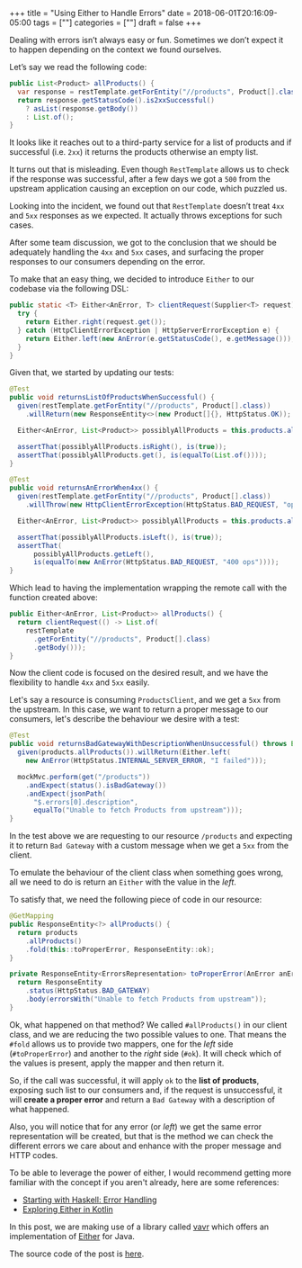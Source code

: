 +++
title = "Using Either to Handle Errors"
date = 2018-06-01T20:16:09-05:00
tags = [""]
categories = [""]
draft = false
+++

Dealing with errors isn’t always easy or fun. Sometimes we don’t expect it to
happen depending on the context we found ourselves.

Let’s say we read the following code:

```java
public List<Product> allProducts() {
  var response = restTemplate.getForEntity("//products", Product[].class);
  return response.getStatusCode().is2xxSuccessful()
    ? asList(response.getBody())
    : List.of();
}
```

It looks like it reaches out to a third-party service for a list of products and
if successful (i.e. `2xx`) it returns the products otherwise an empty list.

It turns out that is misleading. Even though `RestTemplate` allows us to check
if the response was successful, after a few days we got a `500` from the
upstream application causing an exception on our code, which puzzled us.

Looking into the incident, we found out that `RestTemplate` doesn’t treat `4xx` and
`5xx` responses as we expected. It actually throws exceptions for such cases.

After some team discussion, we got to the conclusion that we should be adequately
handling the `4xx` and `5xx` cases, and surfacing the proper responses to our
consumers depending on the error.

To make that an easy thing, we decided to introduce `Either` to our codebase via
the following DSL:

```java
public static <T> Either<AnError, T> clientRequest(Supplier<T> request) {
  try {
    return Either.right(request.get());
  } catch (HttpClientErrorException | HttpServerErrorException e) {
    return Either.left(new AnError(e.getStatusCode(), e.getMessage()));
  }
}
```

Given that, we started by updating our tests:

```java
@Test
public void returnsListOfProductsWhenSuccessful() {
  given(restTemplate.getForEntity("//products", Product[].class))
    .willReturn(new ResponseEntity<>(new Product[]{}, HttpStatus.OK));

  Either<AnError, List<Product>> possiblyAllProducts = this.products.allProducts();

  assertThat(possiblyAllProducts.isRight(), is(true));
  assertThat(possiblyAllProducts.get(), is(equalTo(List.of())));
}

@Test
public void returnsAnErrorWhen4xx() {
  given(restTemplate.getForEntity("//products", Product[].class))
    .willThrow(new HttpClientErrorException(HttpStatus.BAD_REQUEST, "ops"));

  Either<AnError, List<Product>> possiblyAllProducts = this.products.allProducts();

  assertThat(possiblyAllProducts.isLeft(), is(true));
  assertThat(
      possiblyAllProducts.getLeft(),
      is(equalTo(new AnError(HttpStatus.BAD_REQUEST, "400 ops"))));
}
```

Which lead to having the implementation wrapping the remote call with the
function created above:

```java
public Either<AnError, List<Product>> allProducts() {
  return clientRequest(() -> List.of(
    restTemplate
      .getForEntity("//products", Product[].class)
      .getBody()));
}
```

Now the client code is focused on the desired result, and we have the
flexibility to handle `4xx` and `5xx` easily.

Let's say a resource is consuming `ProductsClient`, and we get a `5xx` from the
upstream. In this case, we want to return a proper message to our consumers,
let's describe the behaviour we desire with a test:

```java
@Test
public void returnsBadGatewayWithDescriptionWhenUnsuccessful() throws Exception {
  given(products.allProducts()).willReturn(Either.left(
    new AnError(HttpStatus.INTERNAL_SERVER_ERROR, "I failed")));

  mockMvc.perform(get("/products"))
    .andExpect(status().isBadGateway())
    .andExpect(jsonPath(
      "$.errors[0].description",
      equalTo("Unable to fetch Products from upstream")));
}
```

In the test above we are requesting to our resource `/products` and
expecting it to return `Bad Gateway` with a custom message when we get a `5xx`
from the client.

To emulate the behaviour of the client class when something goes wrong, all we
need to do is return an `Either` with the value in the _left_.

To satisfy that, we need the following piece of code in our resource:

```java
@GetMapping
public ResponseEntity<?> allProducts() {
  return products
    .allProducts()
    .fold(this::toProperError, ResponseEntity::ok);
}

private ResponseEntity<ErrorsRepresentation> toProperError(AnError anError) {
  return ResponseEntity
    .status(HttpStatus.BAD_GATEWAY)
    .body(errorsWith("Unable to fetch Products from upstream"));
}
```

Ok, what happened on that method? We called `#allProducts()` in our client class,
and we are reducing the two possible values to one. That means the `#fold`
allows us to provide two mappers, one for the _left_ side (`#toProperError`) and
another to the _right_ side (`#ok`). It will check which of the values is
present, apply the mapper and then return it.

So, if the call was successful, it will apply `ok` to the **list of products**,
exposing such list to our consumers and, if the request is unsuccessful, it will
**create a proper error** and return a `Bad Gateway` with a description of what happened.

Also, you will notice that for any error (or _left_) we get the same error
representation will be created, but that is the method we can check the
different errors we care about and enhance with the proper message and
HTTP codes.

To be able to leverage the power of either, I would recommend getting more
familiar with the concept if you aren't already, here are some references:

* [Starting with Haskell: Error Handling](https://www.schoolofhaskell.com/school/starting-with-haskell/basics-of-haskell/10_Error_Handling)
* [Exploring Either in Kotlin](https://kotlin.link/articles/Exploring-an-Either-Monad-in-Kotlin.html)

In this post, we are making use of a library called [vavr](http://www.vavr.io)
which offers an implementation of [Either](http://www.vavr.io/vavr-docs/#_either)
for Java.

The source code of the post is [here](https://github.com/rafasf/using-either-resttemplate).

